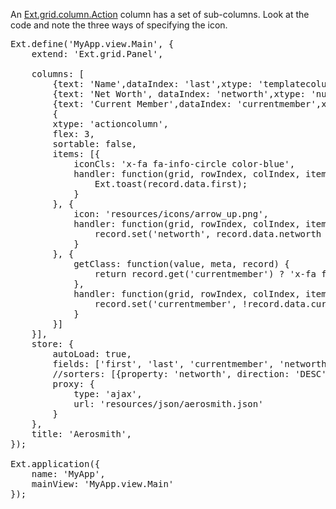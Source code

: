 An <a href="classicAPI/#!/api/Ext.grid.column.Action" target="api">Ext.grid.column.Action</a> column has a set of sub-columns. 
Look at the code and note the three ways of specifying the icon.

<pre class="runnable run">
Ext.define('MyApp.view.Main', {
    extend: 'Ext.grid.Panel',

    columns: [
        {text: 'Name',dataIndex: 'last',xtype: 'templatecolumn',tpl: '{first} {last}',flex: 1}, 
        {text: 'Net Worth', dataIndex: 'networth',xtype: 'numbercolumn',align: 'right',format: '$0,0',flex: 1}, 
        {text: 'Current Member',dataIndex: 'currentmember',xtype: 'booleancolumn',trueText: 'Yes',falseText: 'No',flex: 1}, 
        {
        xtype: 'actioncolumn',
        flex: 3,
        sortable: false,
        items: [{
            iconCls: 'x-fa fa-info-circle color-blue',
            handler: function(grid, rowIndex, colIndex, item, event, record) {
                Ext.toast(record.data.first);
            }
        }, {
            icon: 'resources/icons/arrow_up.png',
            handler: function(grid, rowIndex, colIndex, item, event, record) {
                record.set('networth', record.data.networth * 1.1);
            }
        }, {
            getClass: function(value, meta, record) {
                return record.get('currentmember') ? 'x-fa fa-minus-circle color-red' : 'x-fa fa-plus-circle color-green';
            },
            handler: function(grid, rowIndex, colIndex, item, event, record) {
                record.set('currentmember', !record.data.currentmember);
            }
        }]
    }],
    store: {
        autoLoad: true,
        fields: ['first', 'last', 'currentmember', 'networth'],
        //sorters: [{property: 'networth', direction: 'DESC'}],
        proxy: {
            type: 'ajax',
            url: 'resources/json/aerosmith.json'
        }
    },
    title: 'Aerosmith',
});

Ext.application({
    name: 'MyApp',
    mainView: 'MyApp.view.Main'
});</pre>